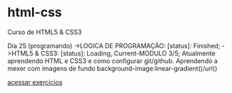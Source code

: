 # html-css

Curso de HTML5 & CSS3

Dia 25 (programando)
->LOGICA DE PROGRAMAÇÃO: [status]: Finished;
->HTML5 & CSS3: [status]: Loading, Current-MODULO 3/5;
Atualmente aprendendo HTML e CSS3 e como configurar git/github.
Aprendendo a mexer com imagens de fundo background-image:linear-gradient()/url()

<a href="https://coderodriggo.github.io/html-css/exercicios/" target="_blank"> acessar exercicios</a>
